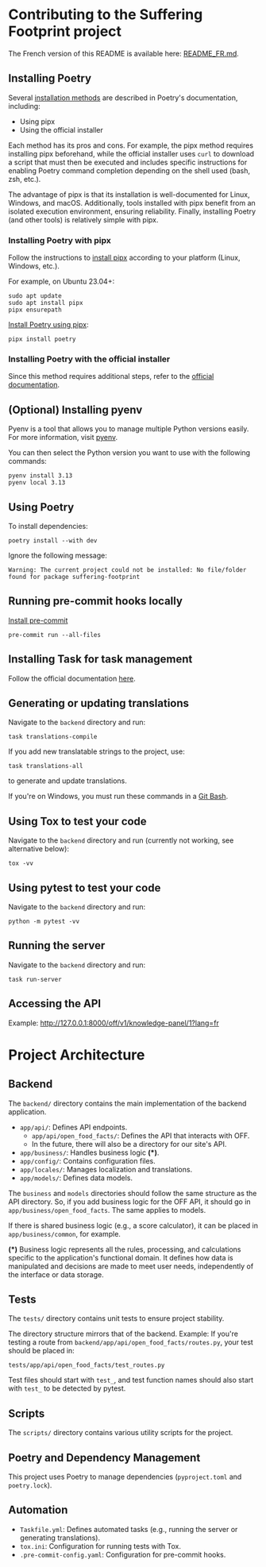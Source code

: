 # Contributing to the Suffering Footprint project

The French version of this README is available here: [README_FR.md](README_FR.md).

## Installing Poetry

Several [installation methods](https://python-poetry.org/docs/#installation) are described in Poetry's documentation, including:

- Using pipx
- Using the official installer

Each method has its pros and cons. For example, the pipx method requires installing pipx beforehand, while the official installer uses `curl` to download a script that must then be executed and includes specific instructions for enabling Poetry command completion depending on the shell used (bash, zsh, etc.).

The advantage of pipx is that its installation is well-documented for Linux, Windows, and macOS. Additionally, tools installed with pipx benefit from an isolated execution environment, ensuring reliability. Finally, installing Poetry (and other tools) is relatively simple with pipx.

### Installing Poetry with pipx

Follow the instructions to [install pipx](https://pipx.pypa.io/stable/#install-pipx) according to your platform (Linux, Windows, etc.).

For example, on Ubuntu 23.04+:

```
sudo apt update
sudo apt install pipx
pipx ensurepath
```

[Install Poetry using pipx](https://python-poetry.org/docs/#installing-with-pipx):

```
pipx install poetry
```

### Installing Poetry with the official installer

Since this method requires additional steps, refer to the [official documentation](https://python-poetry.org/docs/#installing-with-the-official-installer).

## (Optional) Installing pyenv

Pyenv is a tool that allows you to manage multiple Python versions easily.\
For more information, visit [pyenv](https://github.com/pyenv/pyenv-installer).

You can then select the Python version you want to use with the following commands:

```
pyenv install 3.13
pyenv local 3.13
```

## Using Poetry

To install dependencies:

```
poetry install --with dev
```

Ignore the following message:

```
Warning: The current project could not be installed: No file/folder found for package suffering-footprint
```

## Running pre-commit hooks locally

[Install pre-commit](https://pre-commit.com/)

```
pre-commit run --all-files
```

## Installing Task for task management

Follow the official documentation [here](https://taskfile.dev/installation/).

## Generating or updating translations

Navigate to the `backend` directory and run:

```
task translations-compile
```

If you add new translatable strings to the project, use:

```
task translations-all
```

to generate and update translations.

If you're on Windows, you must run these commands in a [Git Bash](https://gitforwindows.org/).

## Using Tox to test your code

Navigate to the `backend` directory and run (currently not working, see alternative below):

```
tox -vv
```

## Using pytest to test your code

Navigate to the `backend` directory and run:

```
python -m pytest -vv
```

## Running the server

Navigate to the `backend` directory and run:

```
task run-server
```

## Accessing the API

Example: <http://127.0.0.1:8000/off/v1/knowledge-panel/1?lang=fr>


# Project Architecture

## Backend

The `backend/` directory contains the main implementation of the backend application.

- `app/api/`: Defines API endpoints.
  - `app/api/open_food_facts/`: Defines the API that interacts with OFF.
  - In the future, there will also be a directory for our site's API.
- `app/business/`: Handles business logic **(*)**.
- `app/config/`: Contains configuration files.
- `app/locales/`: Manages localization and translations.
- `app/models/`: Defines data models.

The `business` and `models` directories should follow the same structure as the API directory. So, if you add business logic for the OFF API, it should go in `app/business/open_food_facts`. The same applies to models.

If there is shared business logic (e.g., a score calculator), it can be placed in `app/business/common`, for example.

**(*)** Business logic represents all the rules, processing, and calculations specific to the application's functional domain. It defines how data is manipulated and decisions are made to meet user needs, independently of the interface or data storage.

## Tests

The `tests/` directory contains unit tests to ensure project stability.

The directory structure mirrors that of the backend. Example: If you're testing a route from `backend/app/api/open_food_facts/routes.py`, your test should be placed in:

```
tests/app/api/open_food_facts/test_routes.py
```

Test files should start with `test_`, and test function names should also start with `test_` to be detected by pytest.

## Scripts

The `scripts/` directory contains various utility scripts for the project.

## Poetry and Dependency Management

This project uses Poetry to manage dependencies (`pyproject.toml` and `poetry.lock`).

## Automation

- `Taskfile.yml`: Defines automated tasks (e.g., running the server or generating translations).
- `tox.ini`: Configuration for running tests with Tox.
- `.pre-commit-config.yaml`: Configuration for pre-commit hooks.
